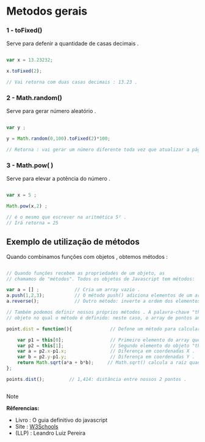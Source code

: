 
# Metodos gerais 

### 1 - toFixed()

<p> Serve para defenir a quantidade de casas decimais .</p>

``` javascript

var x = 13.23232;

x.toFixed(2);

// Vai retorna com duas casas decimais : 13.23 .

```

### 2 - Math.random()

<p> Serve para gerar número aleatório .</p>

```javascript

var y ;

y = Math.random(0,100).toFixed(2)*100;

// Retorna : vai gerar um número diferente toda vez que atualizar a página , com duas casas decimais .

```
### 3 - Math.pow( )

<p> Serve para elevar a potência do número .</p>

```javascript

var x = 5 ;

Math.pow(x,2) ; 

// é o mesmo que escrever na aritmética 5² .
// Irá retorna = 25 

```
## Exemplo de utilização de métodos 

<p> Quando combinamos funçôes com objetos , obtemos métodos : </p>

```javascript

// Quando funçôes recebem as propriedades de um objeto, as 
// chamamos de "métodos". Todos os objetos de Javascript tem métodos:

var a = [] ;             // Cria um array vazio .
a.push(1,2,3);           // O método push() adiciona elementos de um array .
a.reverse();             // Outro método: inverte a ordem dos elementos .

// Também podemos definir nossos próprios métodos . A palavra-chave "this" se refere ao
// objeto no qual o método é definido: neste caso, o array de pontos anterior . 

point.dist = function(){              // Defone um método para calcular a distância .

    var p1 = this[0];                 // Primeiro elemento do array que . chamamos .  
    var p2 = this[1];                 // Segundo elemento do objeto "this" .
    var a = p2.x-p1.x;                // Diferença em coordenadas X .
    var b = p2.y-p1.y;                // Diferença em coordenadas Y .
    return Math.sqrt(a*a + b*b);     // Math.sqrt() calcula a raiz quadrada, oteorema de pítagoras .
};

points.dist();         // 1,414: distância entre nossos 2 pontos .



```


> [!NOTE]
> <strong> Rêferencias: </strong>
> * Livro : O guia definitivo do javascript
> * Site : [W3Schools](https://www.w3schools.com/)
> * (LLP) : Leandro Luiz Pereira 